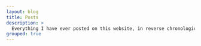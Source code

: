 ```yaml
---
layout: blog
title: Posts
description: >
  Everything I have ever posted on this website, in reverse chronological order.
grouped: true
---
```

